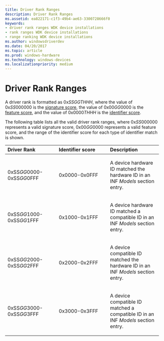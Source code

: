 ```yaml
---
title: Driver Rank Ranges
description: Driver Rank Ranges
ms.assetid: ea822171-c1f3-49b4-ae63-3300728666f0
keywords:
- driver rank ranges WDK device installations
- rank ranges WDK device installations
- range ranking WDK device installations
ms.author: windowsdriverdev
ms.date: 04/20/2017
ms.topic: article
ms.prod: windows-hardware
ms.technology: windows-devices
ms.localizationpriority: medium
---
```


# Driver Rank Ranges


A driver rank is formatted as 0x*SSGGTHHH*, where the value of 0x*SS*000000 is the [signature score](signature-score--windows-vista-and-later-.md), the value of 0x00*GG*0000 is the [feature score](feature-score--windows-vista-and-later-.md), and the value of 0x0000*THHH* is the [identifier score](identifier-score--windows-vista-and-later-.md).

The following table lists all the valid driver rank ranges, where 0x*SS*000000 represents a valid signature score, 0x00*GG*0000 represents a valid feature score, and the range of the identifier score for each type of identifier match is shown.

<table>
<colgroup>
<col width="33%" />
<col width="33%" />
<col width="33%" />
</colgroup>
<thead>
<tr class="header">
<th align="left">Driver Rank</th>
<th align="left">Identifier score</th>
<th align="left">Description</th>
</tr>
</thead>
<tbody>
<tr class="odd">
<td align="left"><p>0xSS<em>GG</em>0000-0xSS<em>GG</em>0FFF</p></td>
<td align="left"><p>0x0000-0x0FFF</p></td>
<td align="left"><p>A device hardware ID matched the hardware ID in an INF <em>Models</em> section entry.</p></td>
</tr>
<tr class="even">
<td align="left"><p>0xSS<em>GG</em>1000-0xSS<em>GG</em>1FFF</p></td>
<td align="left"><p>0x1000-0x1FFF</p></td>
<td align="left"><p>A device hardware ID matched a compatible ID in an INF <em>Models</em> section entry.</p></td>
</tr>
<tr class="odd">
<td align="left"><p>0xSS<em>GG</em>2000-0xSS<em>GG</em>2FFF</p></td>
<td align="left"><p>0x2000-0x2FFF</p></td>
<td align="left"><p>A device compatible ID matched the hardware ID in an INF <em>Models</em> section entry.</p></td>
</tr>
<tr class="even">
<td align="left"><p>0xSS<em>GG</em>3000-0xSS<em>GG</em>3FFF</p></td>
<td align="left"><p>0x3000-0x3FFF</p></td>
<td align="left"><p>A device compatible ID matched a compatible ID in an INF <em>Models</em> section entry.</p></td>
</tr>
</tbody>
</table>

 

 

 





